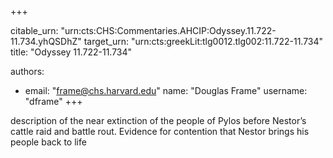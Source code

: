 +++


citable_urn: "urn:cts:CHS:Commentaries.AHCIP:Odyssey.11.722-11.734.yhQSDhZ"
target_urn: "urn:cts:greekLit:tlg0012.tlg002:11.722-11.734"
title: "Odyssey 11.722-11.734"

authors:
- email: "frame@chs.harvard.edu"
  name: "Douglas Frame"
  username: "dframe"
+++

<p>description of the near extinction of the people of Pylos before Nestor’s cattle raid and battle rout. Evidence for contention that Nestor brings his people back to life</p>